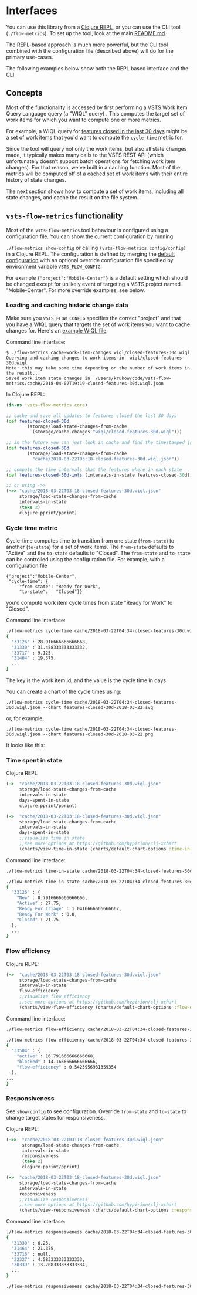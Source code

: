 # Interfaces
You can use this library from a [Clojure REPL](https://clojure.org/reference/repl_and_main),
or you can use the CLI tool (`./flow-metrics`). To set up the tool, look at the main [README.md](https://github.com/krukow/vsts-flow-metrics).

The REPL-based approach is much more powerful, but the CLI tool combined with the configuration file (described above) will do for the primary use-cases.

The following examples below show both the REPL based interface and the CLI.

## Concepts
Most of the functionality is accessed by first performing a VSTS Work Item Query Language query (a "WIQL" query) . This computes the target set of work items for which you want to compute one or more metrics.

For example, a WIQL query for [features closed in the last 30 days](/wiql/closed-features-30d.wiql) might be a set of work items that you'd want to compute the `cycle-time` metric for.

Since the tool will query not only the work items, but also all state changes made, it typically makes many calls to the VSTS REST API (which unfortunately doesn't support batch operations for fetching work item changes). For that reason, we've built in a caching function. Most of the metrics will be computed off of a cached set of work items with their entire history of state changes.

The next section shows how to compute a set of work items, including all state changes, and cache the result on the file system.

## `vsts-flow-metrics` functionality
Most of the `vsts-flow-metrics` tool behaviour is configured using a configuration file. You can show the current configuration by running

`./flow-metrics show-config` or calling `(vsts-flow-metrics.config/config)` in a Clojure REPL. The configuration is defined by merging the [default configuration](https://github.com/krukow/vsts-flow-metrics/blob/master/src/vsts_flow_metrics/config.clj#L59-L88) with an optional override configuration file specified by environment variable `VSTS_FLOW_CONFIG`.

For example `{"project":"Mobile-Center"}` is a default setting which should be changed except for unlikely event of targeting a VSTS project named "Mobile-Center". For more override examples, see below.

### Loading and caching historic change data
Make sure you `VSTS_FLOW_CONFIG` specifies the correct "project" and that you have a WIQL query that targets the set of work items you want to cache changes for. Here's an [example WIQL file](https://github.com/krukow/vsts-flow-metrics/blob/master/wiql/closed-features-30d.wiql).

Command line interface:
```
$ ./flow-metrics cache-work-item-changes wiql/closed-features-30d.wiql
Querying and caching changes to work items in  wiql/closed-features-30d.wiql
Note: this may take some time depending on the number of work items in the result...
Saved work item state changes in  /Users/krukow/code/vsts-flow-metrics/cache/2018-04-02T19:19-closed-features-30d.wiql.json
```

In Clojure REPL:
```clojure
(in-ns 'vsts-flow-metrics.core)

;; cache and save all updates to features closed the last 30 days
(def features-closed-30d
        (storage/load-state-changes-from-cache
          (storage/cache-changes "wiql/closed-features-30d.wiql")))

;; in the future you can just look in cache and find the timestamped json file, e.g.,
(def features-closed-30d
        (storage/load-state-changes-from-cache
          "cache/2018-03-22T03:18-closed-features-30d.wiql.json"))

;; compute the time intervals that the features where in each state
(def features-closed-30d-ints (intervals-in-state features-closed-30d))

;; or using ->>
(->> "cache/2018-03-22T03:18-closed-features-30d.wiql.json"
     storage/load-state-changes-from-cache
     intervals-in-state
     (take 2)
     clojure.pprint/pprint)
```
### Cycle time metric
Cycle-time computes time to transition from one state (`from-state`) to another (`to-state`) for a set of work items. The `from-state` defaults to "Active" and the `to-state` defaults to "Closed". The `from-state` and `to-state` can be controlled using the configuration file. For example, with a configuration file 
```
{"project":"Mobile-Center", 
 "cycle-time": {
     "from-state": "Ready for Work", 
     "to-state":   "Closed"}}
```

you'd compute work item cycle times from state "Ready for Work" to "Closed". 

Command line interface:
```bash
./flow-metrics cycle-time cache/2018-03-22T04:34-closed-features-30d.wiql.json
{
  "33126" : 28.916666666666668,
  "31330" : 31.458333333333332,
  "33717" : 9.125,
  "31464" : 19.375,
  ...
}
```
The key is the work item id, and the value is the cycle time in days.

You can create a chart of the cycle times using:
```
./flow-metrics cycle-time cache/2018-03-22T04:34-closed-features-30d.wiql.json --chart features-closed-30d-2018-03-22.svg
```
or, for example,
```
./flow-metrics cycle-time cache/2018-03-22T04:34-closed-features-30d.wiql.json --chart features-closed-30d-2018-03-22.png
```

It looks like this:




### Time spent in state
Clojure REPL
```clojure
(->  "cache/2018-03-22T03:18-closed-features-30d.wiql.json"
     storage/load-state-changes-from-cache
     intervals-in-state
     days-spent-in-state
     clojure.pprint/pprint)

(->  "cache/2018-03-22T03:18-closed-features-30d.wiql.json"
     storage/load-state-changes-from-cache
     intervals-in-state
     days-spent-in-state
     ;;visualize time in state
     ;;see more options at https://github.com/hypirion/clj-xchart
     (charts/view-time-in-state (charts/default-chart-options :time-in-state) (io/file "time.svg")))
```
Command line interface:
```bash
./flow-metrics time-in-state cache/2018-03-22T04:34-closed-features-30d.wiql.json --chart features-closed-30d-time-in-state-2018-03-22.svg

./flow-metrics time-in-state cache/2018-03-22T04:34-closed-features-30d.wiql.json
{
  "33126" : {
    "New" : 0.7916666666666666,
    "Active" : 27.75,
    "Ready For Triage" : 1.0416666666666667,
    "Ready For Work" : 0.0,
    "Closed" : 21.75
  },
  ...
}
```

### Flow efficiency
Clojure REPL:
```clojure
(->  "cache/2018-03-22T03:18-closed-features-30d.wiql.json"
     storage/load-state-changes-from-cache
     intervals-in-state
     flow-efficiency
     ;;visualize flow efficiency
     ;;see more options at https://github.com/hypirion/clj-xchart
     (charts/view-flow-efficiency (charts/default-chart-options :flow-efficiency) (io/file "eff.svg")))
```
Command line interface:
```bash
./flow-metrics flow-efficiency cache/2018-03-22T04:34-closed-features-30d.wiql.json --chart features-closed-30d-flow-eff-2018-03-22.svg

./flow-metrics flow-efficiency cache/2018-03-22T04:34-closed-features-30d.wiql.json
{
  "33504" : {
    "active" : 16.791666666666668,
    "blocked" : 14.166666666666666,
    "flow-efficiency" : 0.5423956931359354
  },
...
}
```
### Responsiveness 
See `show-config` to see configuration. Override `from-state` and `to-state` to change target states for responsiveness.

Clojure REPL:
```clojure 
(->>  "cache/2018-03-22T03:18-closed-features-30d.wiql.json"
      storage/load-state-changes-from-cache
      intervals-in-state
      responsiveness
      (take 2)
      clojure.pprint/pprint)

(->  "cache/2018-03-22T03:18-closed-features-30d.wiql.json"
     storage/load-state-changes-from-cache
     intervals-in-state
     responsiveness
     ;;visualize responsiveness
     ;;see more options at https://github.com/hypirion/clj-xchart
     (charts/view-responsiveness (charts/default-chart-options :responsiveness)))
```

Command line interface:
```bash
./flow-metrics responsiveness cache/2018-03-22T04:34-closed-features-30d.wiql.json
{
  "31330" : 6.25,
  "31464" : 21.375,
  "33716" : null,
  "32327" : 4.583333333333333,
  "30339" : 13.708333333333334,
  ...
}

./flow-metrics responsiveness cache/2018-03-22T04:34-closed-features-30d.wiql.json --chart features-resp-30d-time-in-state-2018-03-22.svg
```
